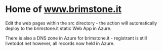 # Home of www.brimstone.it

Edit the web pages within the src directory - the action will automatically deploy to the brimstone.it static Web App in Azure. 

There is also a DNS zone in Azure for brimstone.it - registrant is still livetodot.net however, all records now held in Azure. 



